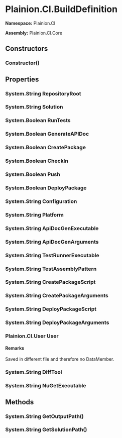 
# Plainion.CI.BuildDefinition

**Namespace:** Plainion.CI

**Assembly:** Plainion.CI.Core


## Constructors

### Constructor()


## Properties

### System.String RepositoryRoot

### System.String Solution

### System.Boolean RunTests

### System.Boolean GenerateAPIDoc

### System.Boolean CreatePackage

### System.Boolean CheckIn

### System.Boolean Push

### System.Boolean DeployPackage

### System.String Configuration

### System.String Platform

### System.String ApiDocGenExecutable

### System.String ApiDocGenArguments

### System.String TestRunnerExecutable

### System.String TestAssemblyPattern

### System.String CreatePackageScript

### System.String CreatePackageArguments

### System.String DeployPackageScript

### System.String DeployPackageArguments

### Plainion.CI.User User

#### Remarks

Saved in different file and therefore no DataMember.

### System.String DiffTool

### System.String NuGetExecutable


## Methods

### System.String GetOutputPath()

### System.String GetSolutionPath()
